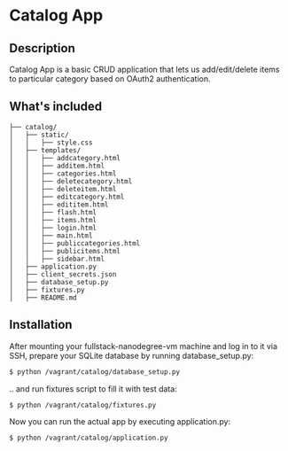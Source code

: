 # Catalog App

## Description

Catalog App is a basic CRUD application that lets us add/edit/delete items to particular
category based on OAuth2 authentication.

## What's included

```
├── catalog/
│   ├── static/
│   │   ├── style.css
│   ├── templates/
│   │   ├── addcategory.html
│   │   ├── additem.html
│   │   ├── categories.html
│   │   ├── deletecategory.html
│   │   ├── deleteitem.html
│   │   ├── editcategory.html
│   │   ├── edititem.html
│   │   ├── flash.html
│   │   ├── items.html
│   │   ├── login.html
│   │   ├── main.html
│   │   ├── publiccategories.html
│   │   ├── publicitems.html
│   │   ├── sidebar.html
│   ├── application.py
│   ├── client_secrets.json
│   ├── database_setup.py
│   ├── fixtures.py
│   ├── README.md
```

## Installation

After mounting your fullstack-nanodegree-vm machine and log in to it via SSH, prepare your SQLite database by running database_setup.py:

```sh
$ python /vagrant/catalog/database_setup.py
```

.. and run fixtures script to fill it with test data:

```sh
$ python /vagrant/catalog/fixtures.py
```

Now you can run the actual app by executing application.py:

```sh
$ python /vagrant/catalog/application.py
```
